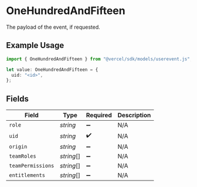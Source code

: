 # OneHundredAndFifteen

The payload of the event, if requested.

## Example Usage

```typescript
import { OneHundredAndFifteen } from "@vercel/sdk/models/userevent.js";

let value: OneHundredAndFifteen = {
  uid: "<id>",
};
```

## Fields

| Field              | Type               | Required           | Description        |
| ------------------ | ------------------ | ------------------ | ------------------ |
| `role`             | *string*           | :heavy_minus_sign: | N/A                |
| `uid`              | *string*           | :heavy_check_mark: | N/A                |
| `origin`           | *string*           | :heavy_minus_sign: | N/A                |
| `teamRoles`        | *string*[]         | :heavy_minus_sign: | N/A                |
| `teamPermissions`  | *string*[]         | :heavy_minus_sign: | N/A                |
| `entitlements`     | *string*[]         | :heavy_minus_sign: | N/A                |